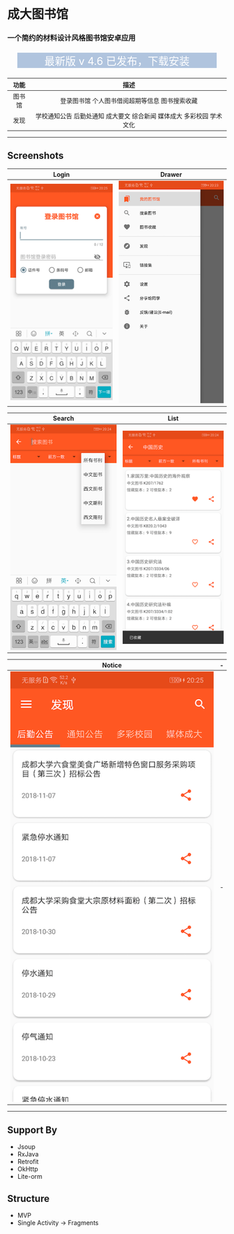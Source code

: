 
# 成大图书馆

### 一个简约的材料设计风格图书馆安卓应用 

<center>
<a href="https://fir.im/cdukits" style="font-size:24px; border: solid; background: #b0c4de; display: block; text-align: center; margin: 20px; text-decoration: none; color: white;"> 
最新版 v 4.6 已发布，下载安装
</a>
</center>

|功能|描述|
|:--------:|:-------:|
|图书馆|登录图书馆 个人图书借阅超期等信息 图书搜索收藏|
|发现|学校通知公告 后勤处通知 成大要文 综合新闻 媒体成大 多彩校园 学术文化|

---

## Screenshots

| Login | Drawer |
|:-:|:-:|
| ![First](./art/1.png) | ![Sec](./art/2.png) |

| Search | List |
|:-:|:-:|
| ![Third](./art/3.png) | ![Fourth](./art/4.png) |

| Notice | - |
|:-:|:-:|
| ![Five](./art/5.png) | - |
---


## Support By

* Jsoup
* RxJava
* Retrofit
* OkHttp
* Lite-orm

## Structure

* MVP
* Single Activity -> Fragments
